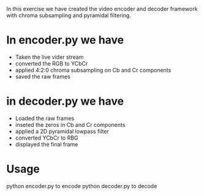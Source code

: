 In this exercise we have created the video encoder and decoder framework with chroma subsampling and pyramidal filtering.

# In encoder.py we have
* Taken the live vider stream
* converted the RGB to YCbCr
* applied 4:2:0 chroma subsampling on Cb and Cr components
* saved the raw frames

# in decoder.py we have
* Loaded the raw frames
* inseted the zeros in Cb and Cr components
* applied a 2D pyramidal lowpass filter
* converted YCbCr to RBG
* displayed the final frame

# Usage
python encoder.py to encode
python decoder.py to decode